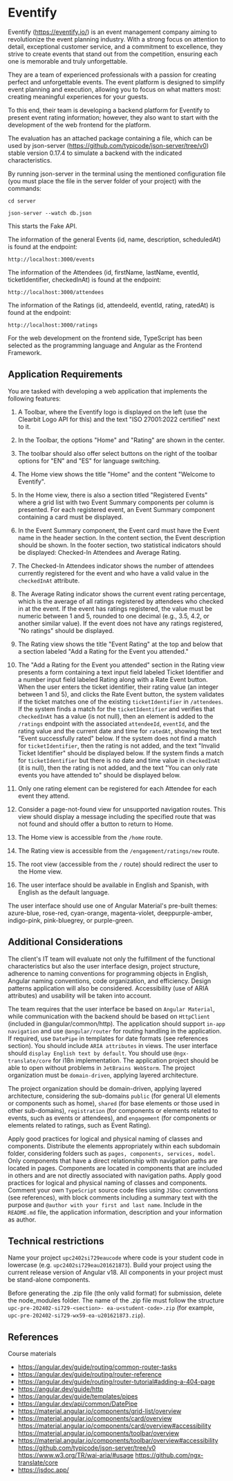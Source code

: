 # Eventify

Eventify (https://eventify.io/) is an event management company aiming to revolutionize the event planning industry. With a strong focus on attention to detail, exceptional customer service, and a commitment to excellence, they strive to create events that stand out from the competition, ensuring each one is memorable and truly unforgettable.

They are a team of experienced professionals with a passion for creating perfect and unforgettable events. The event platform is designed to simplify event planning and execution, allowing you to focus on what matters most: creating meaningful experiences for your guests.

To this end, their team is developing a backend platform for Eventify to present event rating information; however, they also want to start with the development of the web frontend for the platform.

The evaluation has an attached package containing a file, which can be used by json-server (https://github.com/typicode/json-server/tree/v0) stable version 0.17.4 to simulate a backend with the indicated characteristics.

By running json-server in the terminal using the mentioned configuration file (you must place the file in the server folder of your project) with the commands:

`cd server` 

`json-server --watch db.json`

This starts the Fake API.

The information of the general Events (id, name, description, scheduledAt) is found at the endpoint:

`http://localhost:3000/events`

The information of the Attendees (id, firstName, lastName, eventId, ticketIdentifier, checkedInAt) is found at the endpoint:

`http://localhost:3000/attendees`

The information of the Ratings (id, attendeeId, eventId, rating, ratedAt) is found at the endpoint:

`http://localhost:3000/ratings`

For the web development on the frontend side, TypeScript has been selected as the programming language and Angular as the Frontend Framework.

## Application Requirements

You are tasked with developing a web application that implements the following features:

1. A Toolbar, where the Eventify logo is displayed on the left (use the Clearbit Logo API for this) and the text "ISO 27001:2022 certified" next to it.

2. In the Toolbar, the options "Home" and "Rating" are shown in the center.

3. The toolbar should also offer select buttons on the right of the toolbar options for "EN" and "ES" for language switching.

4. The Home view shows the title "Home" and the content "Welcome to Eventify".

5. In the Home view, there is also a section titled "Registered Events" where a grid list with two Event Summary components per column is presented. For each registered event, an Event Summary component containing a card must be displayed.

6. In the Event Summary component, the Event card must have the Event name in the header section. In the content section, the Event description should be shown. In the footer section, two statistical indicators should be displayed: Checked-In Attendees and Average Rating.

7. The Checked-In Attendees indicator shows the number of attendees currently registered for the event and who have a valid value in the `checkedInAt` attribute.

8. The Average Rating indicator shows the current event rating percentage, which is the average of all ratings registered by attendees who checked in at the event. If the event has ratings registered, the value must be numeric between 1 and 5, rounded to one decimal (e.g., 3.5, 4.2, or another similar value). If the event does not have any ratings registered, "No ratings" should be displayed.

9. The Rating view shows the title "Event Rating" at the top and below that a section labeled "Add a Rating for the Event you attended."

10. The "Add a Rating for the Event you attended" section in the Rating view presents a form containing a text input field labeled Ticket Identifier and a number input field labeled Rating along with a Rate Event button. When the user enters the ticket identifier, their rating value (an integer between 1 and 5), and clicks the Rate Event button, the system validates if the ticket matches one of the existing `ticketIdentifier` in `/attendees`. If the system finds a match for the `ticketIdentifier` and verifies that `checkedInAt` has a value (is not null), then an element is added to the `/ratings` endpoint with the associated `attendeeId`, `eventId`, and the rating value and the current date and time for `ratedAt`, showing the text "Event successfully rated" below. If the system does not find a match for `ticketIdentifier`, then the rating is not added, and the text "Invalid Ticket Identifier" should be displayed below. If the system finds a match for `ticketIdentifier` but there is no date and time value in `checkedInAt` (it is null), then the rating is not added, and the text "You can only rate events you have attended to" should be displayed below.

11. Only one rating element can be registered for each Attendee for each event they attend.

12. Consider a page-not-found view for unsupported navigation routes. This view should display a message including the specified route that was not found and should offer a button to return to Home.

13. The Home view is accessible from the `/home` route.

14. The Rating view is accessible from the `/engagement/ratings/new` route.

15. The root view (accessible from the `/` route) should redirect the user to the Home view.

16. The user interface should be available in English and Spanish, with English as the default language.

The user interface should use one of Angular Material's pre-built themes: azure-blue, rose-red, cyan-orange, magenta-violet, deeppurple-amber, indigo-pink, pink-bluegrey, or purple-green.

## Additional Considerations

The client's IT team will evaluate not only the fulfillment of the functional characteristics but also the user interface design, project structure, adherence to naming conventions for programming objects in English, Angular naming conventions, code organization, and efficiency. Design patterns application will also be considered. Accessibility (use of ARIA attributes) and usability will be taken into account.

The team requires that the user interface be based on `Angular Material`, while communication with the backend should be based on `HttpClient` (included in @angular/common/http). The application
should support `in-app navigation` and use `@angular/router` for routing handling in the application. If required, use `DatePipe` in templates for date formats (see references section). You should include `ARIA attributes` in views. The user interface should `display English text by default`. You should use `@ngx-translate/core` for i18n implementation. The application project should be able to open without problems in `JetBrains WebStorm`. The project organization must be `domain-driven`, applying layered architecture.

The project organization should be domain-driven, applying layered architecture, considering the sub-domains `public` (for general UI elements or components such as home), `shared` (for base elements or those used in other sub-domains), `registration` (for components or elements related to events, such as events or attendees), and `engagement` (for components or elements related to ratings, such as Event Rating). 

Apply good practices for logical and physical naming of classes and components. Distribute the elements appropriately within each subdomain folder, considering folders such as `pages, components, services, model`. Only components that have a direct relationship with navigation paths are located in pages. Components are located in components that are included in others and are not directly associated with navigation paths. Apply good practices for logical and physical naming of classes and components. Comment your own `TypeScript` source code files using `JSDoc` conventions (see references), with block comments including a summary text with the purpose and `@author with your first and last name`. Include in the `README.md` file, the application information, description and your information as author.

## Technical restrictions

Name your project `upc2402si729eaucode` where code is your student code in lowercase (e.g. `upc2402si729eau201621873`). Build your project using the current release version of Angular v18. All components in your project must be stand-alone components.

Before generating the .zip file (the only valid format) for submission, delete the node_modules folder. The name of the .zip file must follow the structure `upc-pre-202402-si729-<section>-
ea-u<student-code>.zip` (for example, `upc-pre-202402-si729-wx59-ea-u201621873.zip`).

## References

Course materials
- https://angular.dev/guide/routing/common-router-tasks
- https://angular.dev/guide/routing/router-reference
- https://angular.dev/guide/routing/router-tutorial#adding-a-404-page
- https://angular.dev/guide/http
- https://angular.dev/guide/templates/pipes
- https://angular.dev/api/common/DatePipe
- https://material.angular.io/components/grid-list/overview
- https://material.angular.io/components/card/overview https://material.angular.io/components/card/overview#accessibility https://material.angular.io/components/toolbar/overview
- https://material.angular.io/components/toolbar/overview#accessibility https://github.com/typicode/json-server/tree/v0 https://www.w3.org/TR/wai-aria/#usage https://github.com/ngx-translate/core
- https://jsdoc.app/
